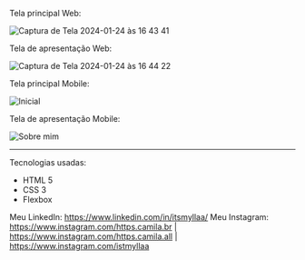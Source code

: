 Tela principal Web:

![Captura de Tela 2024-01-24 às 16 43 41](https://github.com/itsmyllaa/alura-projeto-portfolio/assets/60410635/83b667bf-0ec3-4d16-8d6c-e98913965f26)

Tela de apresentação Web:

![Captura de Tela 2024-01-24 às 16 44 22](https://github.com/itsmyllaa/alura-projeto-portfolio/assets/60410635/4e2ad388-3391-491a-9b0b-a5e14c5f60c8)

Tela principal Mobile:

![Inicial](https://github.com/itsmyllaa/alura-projeto-portfolio/assets/60410635/ea016d56-840d-4831-8e0c-67d6994a990e)

Tela de apresentação Mobile:

![Sobre mim](https://github.com/itsmyllaa/alura-projeto-portfolio/assets/60410635/e3e45117-007c-496e-b706-ee734d4669e6)

_______________________________________________________________________________

Tecnologias usadas:

- HTML 5
- CSS 3
- Flexbox

Meu LinkedIn: https://www.linkedin.com/in/itsmyllaa/
Meu Instagram: https://www.instagram.com/https.camila.br | https://www.instagram.com/https.camila.all | https://www.instagram.com/istmyllaa
